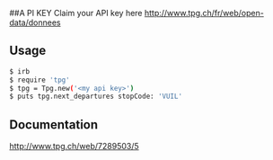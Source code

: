 ##A PI KEY
Claim your API key here http://www.tpg.ch/fr/web/open-data/donnees

## Usage

```bash
$ irb
$ require 'tpg'
$ tpg = Tpg.new('<my api key>')
$ puts tpg.next_departures stopCode: 'VUIL'
```

## Documentation

http://www.tpg.ch/web/7289503/5
